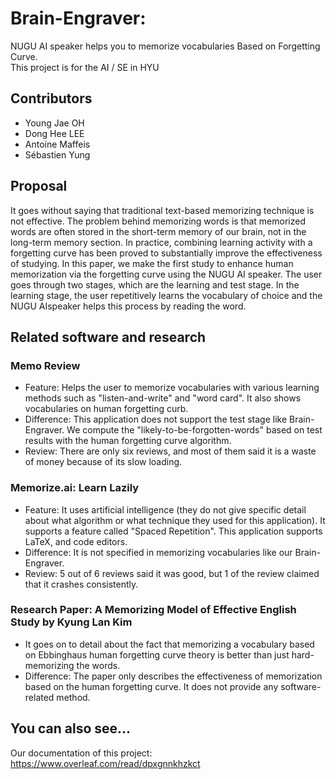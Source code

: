 # Brain-Engraver: 
NUGU AI speaker helps you to memorize vocabularies Based on Forgetting Curve. \
This project is for the AI / SE in HYU

## Contributors
+ Young Jae OH
+ Dong Hee LEE
+ Antoine  Maffeis
+ Sébastien  Yung

## Proposal
It  goes  without  saying  that  traditional  text-based memorizing   technique   is   not   effective.   The   problem   behind memorizing  words  is  that  memorized  words  are  often  stored in  the  short-term  memory  of  our  brain,  not  in  the  long-term memory  section.  In  practice,  combining  learning  activity  with a  forgetting  curve  has  been  proved  to  substantially  improve  the effectiveness  of  studying.  In  this  paper,  we  make  the  first  study to  enhance  human  memorization  via  the  forgetting  curve  using the  NUGU  AI  speaker.  The  user  goes  through  two  stages,  which are  the  learning  and  test  stage.  In  the  learning  stage,  the  user repetitively  learns  the  vocabulary  of  choice  and  the  NUGU  AIspeaker  helps  this  process  by  reading  the  word.

## Related software and research
### Memo  Review
- Feature: Helps the user to memorize vocabularies with various learning methods such as "listen-and-write" and "word  card". It also shows vocabularies on human forgetting curb.
- Difference: This application  does  not  support  the test  stage  like  Brain-Engraver.  We  compute  the "likely-to-be-forgotten-words"   based   on   test   results  with  the  human  forgetting  curve  algorithm.
- Review:  There  are  only  six  reviews,  and  most  of them  said  it  is  a  waste  of  money  because  of  its slow  loading.
### Memorize.ai:  Learn  Lazily
- Feature:  It  uses  artificial  intelligence (they  do  not give  specific  detail  about  what  algorithm  or  what technique  they  used  for  this  application).  It  supports  a  feature  called  "Spaced  Repetition".  This application  supports  LaTeX,  and  code  editors.
- Difference:  It  is  not  specified  in  memorizing  vocabularies  like  our  Brain-Engraver.
- Review:  5  out  of  6  reviews  said  it  was  good,  but  1 of  the  review  claimed  that  it  crashes  consistently.
### Research   Paper: A   Memorizing   Model   of   Effective English  Study  by  Kyung  Lan  Kim
- It  goes  on  to  detail  about  the  fact  that  memorizing  a  vocabulary  based  on  Ebbinghaus  human forgetting  curve  theory  is  better  than  just  hard-memorizing  the  words.
- Difference:  The  paper  only  describes  the  effectiveness  of  memorization  based  on  the  human forgetting curve. It does not provide any software-related  method.

## You can also see...
Our documentation of this project: https://www.overleaf.com/read/dpxgnnkhzkct
